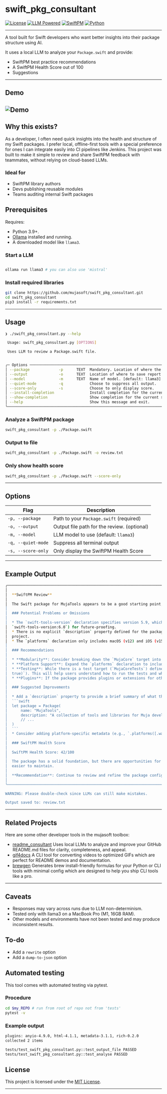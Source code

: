 # swift_pkg_consultant

[![License](https://img.shields.io/badge/license-MIT-green.svg)](LICENSE)
[![LLM Powered](https://img.shields.io/badge/LLM-Ollama%20%7C%20LLaMA3-blue.svg)](https://ollama.ai)
[![SwiftPM](https://img.shields.io/badge/SwiftPM-Inspector-informational)](https://swift.org/package-manager/)
[![Python](https://img.shields.io/badge/Python-3.9+-orange.svg)](https://www.python.org/)


---

A tool built for Swift developers who want better insights into their package structure using AI.

It uses a local LLM to analyze your `Package.swift` and provide:

- SwiftPM best practice recommendations
- A SwiftPM Health Score out of 100
- Suggestions

---

## Demo

![Demo](./Demo.gif)  
---

## Why this exists?
As a developer, I often need quick insights into the health and structure of my Swift packages. I prefer local, offline-first tools with a special preference for ones I can integrate easily into CI pipelines like Jenkins. This project was built to make it simple to review and share SwiftPM feedback with teammates, without relying on cloud-based LLMs.

### Ideal for

- SwiftPM library authors
- Devs publishing reusable modules
- Teams auditing internal Swift packages

## Prerequisites

Requires:
- Python 3.9+.
- [Ollama](https://ollama.ai) installed and running.
- A downloaded model like `llama3`.

### Start a LLM
```bash

ollama run llama3 # you can also use 'mistral'
```

### Install required libraries
```bash
git clone https://github.com/mujasoft/swift_pkg_consultant.git
cd swift_pkg_consultant
pip3 install -r requirements.txt
```

---

## Usage

```bash
❯ ./swift_pkg_consultant.py --help

 Usage: swift_pkg_consultant.py [OPTIONS]

 Uses LLM to review a Package.swift file.


╭─ Options ───────────────────────────────────────────────────────────────────────────────────────────────────────────────────────────────────╮
│ --package             -p      TEXT  Mandatory. Location of where the package is located. [default: None]                                   │
│ --output              -o      TEXT  Location of where to save report in a .txt file. [default: None]                                        │
│ --model               -m      TEXT  Name of model. [default: llama3]                                                                        │
│ --quiet-mode          -q            Choose to suppress all output.                                                                          │
│ --score-only          -s            Choose to only display score.                                                                           │
│ --install-completion                Install completion for the current shell.                                                               │
│ --show-completion                   Show completion for the current shell, to copy it or customize the installation.                        │
│ --help                              Show this message and exit.                                                                             │
╰─────────────────────────────────────────────────────────────────────────────────────────────────────────────────────────────────────────────╯

```

### Analyze a SwiftPM package

```bash
swift_pkg_consultant -p ./Package.swift
```

### Output to file

```bash
swift_pkg_consultant -p ./Package.swift -o review.txt
```

### Only show health score

```bash
swift_pkg_consultant -p ./Package.swift --score-only
```

---

## Options

| Flag | Description |
|------|-------------|
| `-p, --package` | Path to your `Package.swift` (required) |
| `-o, --output`  | Output file path for the review. (optional) |
| `-m, --model`   | LLM model to use (default: `llama3`) |
| `-q, --quiet-mode` | Suppress all terminal output |
| `-s, --score-only` | Only display the SwiftPM Health Score |

---

## Example Output

```bash
╭────────────────────────────────────────────────────────────────────────── Review Made for "tests/example_swift_package/Package.swift" ───────────────────────────────────────────────────────────────────────────╮
│                                                                                                                                                                                                                  │
│  **SwiftPM Review**                                                                                                                                                                                              │
│                                                                                                                                                                                                                  │
│  The Swift package for MujaTools appears to be a good starting point, but there are some areas that can be improved upon. Here's a breakdown of the findings:                                                    │
│                                                                                                                                                                                                                  │
│  ### Potential Problems or Omissions                                                                                                                                                                             │
│                                                                                                                                                                                                                  │
│  * The `swift-tools-version` declaration specifies version 5.9, which may not be compatible with the latest Swift compiler versions. It's recommended to use the latest supported version (e.g.,                 │
│  `swift-tools-version:6.0`) for future-proofing.                                                                                                                                                                 │
│  * There is no explicit `description` property defined for the package or its products. This makes it harder for users to understand what the package does and why they might want to include it in their        │
│  project.                                                                                                                                                                                                        │
│  * The `platforms` declaration only includes macOS (v12) and iOS (v15), which may limit the package's usefulness on other platforms.                                                                             │
│                                                                                                                                                                                                                  │
│  ### Recommendations                                                                                                                                                                                             │
│                                                                                                                                                                                                                  │
│  * **Modularity**: Consider breaking down the `MujaCore` target into smaller, more focused modules or subtargets. This will make it easier to reuse individual components in other projects.                     │
│  * **Platform Support**: Expand the `platforms` declaration to include support for watchOS and tvOS, if applicable.                                                                                              │
│  * **Testing**: While there is a test target (`MujaCoreTests`) defined, consider adding more specific testing metadata (e.g., `.testTarget(name: "MujaCoreTests", dependencies: ["MujaCore"], executable:        │
│  true)`). This will help users understand how to run the tests and what they cover.                                                                                                                              │
│  * **Plugins**: If the package provides plugins or extensions for other packages or frameworks, consider defining them as separate targets within this package.                                                  │
│                                                                                                                                                                                                                  │
│  ### Suggested Improvements                                                                                                                                                                                      │
│                                                                                                                                                                                                                  │
│  * Add a `description` property to provide a brief summary of what the package does:                                                                                                                             │
│  ```swift                                                                                                                                                                                                        │
│  let package = Package(                                                                                                                                                                                          │
│      name: "MujaTools",                                                                                                                                                                                          │
│      description: "A collection of tools and libraries for Muja development",                                                                                                                                    │
│      // ...                                                                                                                                                                                                      │
│  )                                                                                                                                                                                                               │
│  ```                                                                                                                                                                                                             │
│  * Consider adding platform-specific metadata (e.g., `.platforms([.watchOS(.v7), .tvOS(.v15)])`) to support additional platforms.                                                                                │
│                                                                                                                                                                                                                  │
│  ### SwiftPM Health Score                                                                                                                                                                                        │
│                                                                                                                                                                                                                  │
│  SwiftPM Health Score: 42/100                                                                                                                                                                                    │
│                                                                                                                                                                                                                  │
│  The package has a solid foundation, but there are opportunities for improvement in terms of modularity, platform support, and testing. By addressing these areas, the package can become more robust and        │
│  easier to maintain.                                                                                                                                                                                             │
│                                                                                                                                                                                                                  │
│  **Recommendation**: Continue to review and refine the package configuration to improve its overall health score.                                                                                                │
│                                                                                                                                                                                                                  │
╰────────────────────────────────────────────────────────────────────────────────────── LLM Powered Improvements by "llama3" ──────────────────────────────────────────────────────────────────────────────────────╯

WARNING: Please double-check since LLMs can still make mistakes.

Output saved to: review.txt

```

---
## Related Projects
Here are some other developer tools in the mujasoft toolbox:

- [readme_consultant](https://github.com/mujasoft/readme_consultant)
Uses local LLMs to analyze and improve your GitHub README.md files for clarity, completeness, and appeal.
- [gif4docs](https://github.com/mujasoft/gif4docs)
A CLI tool for converting videos to optimized GIFs which are perfect for README demos and documentation.
- [brewgen](https://github.com/mujasoft/brewgen)
Generates brew install-friendly formulas for your Python or CLI tools with minimal config which are designed to help you ship CLI tools like a pro.

---

## Caveats
- Responses may vary across runs due to LLM non-determinism.
- Tested only with llama3 on a MacBook Pro (M1, 16GB RAM).
- Other models and environments have not been tested and may produce inconsistent results.

## To-do
- Add a `rewrite` option
- Add a `dump-to-json` option

## Automated testing 

This tool comes with automated testing via pytest. 

### Procedure
```bash
cd $my_REPO # run from root of repo not from 'tests'
pytest -v
```

### Example output
```bash
plugins: anyio-4.9.0, html-4.1.1, metadata-3.1.1, rich-0.2.0
collected 2 items

tests/test_swift_pkg_consultant.py::test_output_file PASSED                                                                        [ 50%]
tests/test_swift_pkg_consultant.py::test_analyse PASSED                                                                            [100%]
```

## License

This project is licensed under the [MIT License](LICENSE).

---